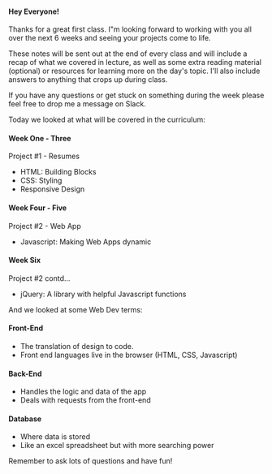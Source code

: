 #### Hey Everyone!

Thanks for a great first class. I"m looking forward to working with you all over the next 6 weeks and seeing your projects come to life.

These notes will be sent out at the end of every class and will include a recap of what we covered in lecture, as well as some extra reading material (optional) or resources for learning more on the day's topic. I'll also include answers to anything that crops up during class.

If you have any questions or get stuck on something during the week please feel free to drop me a message on Slack.

Today we looked at what will be covered in the curriculum:

#### Week One - Three

Project #1 - Resumes

- HTML: Building Blocks
- CSS: Styling
- Responsive Design

#### Week Four - Five

Project #2 - Web App

- Javascript: Making Web Apps dynamic

#### Week Six

Project #2 contd...

- jQuery: A library with helpful Javascript functions

And we looked at some Web Dev terms:

#### Front-End

- The translation of design to code.
- Front end languages live in the browser (HTML, CSS, Javascript)

#### Back-End

- Handles the logic and data of the app
- Deals with requests from the front-end

#### Database

- Where data is stored
- Like an excel spreadsheet but with more searching power

Remember to ask lots of questions and have fun!
